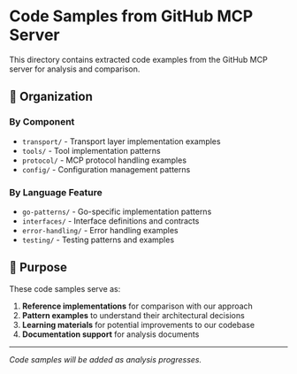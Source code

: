 # Code Samples from GitHub MCP Server

This directory contains extracted code examples from the GitHub MCP server for analysis and comparison.

## 📁 Organization

### By Component

- `transport/` - Transport layer implementation examples
- `tools/` - Tool implementation patterns
- `protocol/` - MCP protocol handling examples
- `config/` - Configuration management patterns

### By Language Feature

- `go-patterns/` - Go-specific implementation patterns
- `interfaces/` - Interface definitions and contracts
- `error-handling/` - Error handling examples
- `testing/` - Testing patterns and examples

## 🎯 Purpose

These code samples serve as:

1. **Reference implementations** for comparison with our approach
2. **Pattern examples** to understand their architectural decisions
3. **Learning materials** for potential improvements to our codebase
4. **Documentation support** for analysis documents

---

_Code samples will be added as analysis progresses._

